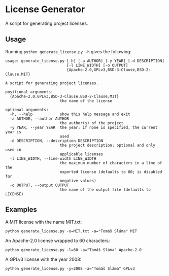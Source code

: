 # License Generator
A script for generating project licenses.

## Usage
Running `python generate_license.py -h` gives the following:
```terminal
usage: generate_license.py [-h] [-a AUTHOR] [-y YEAR] [-d DESCRIPTION]
                           [-l LINE_WIDTH] [-o OUTPUT]
                           {Apache-2.0,GPLv3,BSD-3-Clause,BSD-2-Clause,MIT}

A script for generating project licenses.

positional arguments:
  {Apache-2.0,GPLv3,BSD-3-Clause,BSD-2-Clause,MIT}
                        the name of the license

optional arguments:
  -h, --help            show this help message and exit
  -a AUTHOR, --author AUTHOR
                        the author(s) of the project
  -y YEAR, --year YEAR  the year; if none is specified, the current year is
                        used
  -d DESCRIPTION, --description DESCRIPTION
                        the project description; optional and only used in
                        applicable licenses
  -l LINE_WIDTH, --line-width LINE_WIDTH
                        the maximum number of characters in a line of the
                        exported license (defaults to 80; is disabled for
                        negative values)
  -o OUTPUT, --output OUTPUT
                        the name of the output file (defaults to LICENSE)
```

## Examples
A MIT license with the name MIT.txt: 
```terminal
python generate_license.py -o=MIT.txt -a="Tomáš Sláma" MIT
```

An Apache-2.0 license wrapped to 60 characters: 
```terminal
python generate_license.py -l=60 -a="Tomáš Sláma" Apache-2.0
```

A GPLv3 license with the year 2008: 
```terminal
python generate_license.py -y=2008 -a="Tomáš Sláma" GPLv3
```
